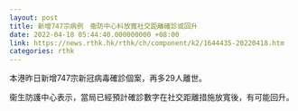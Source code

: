 ```yaml
---
layout: post
title: 新增747宗病例　衞防中心料放寬社交距離確診或回升
date: 2022-04-18 05:44:40.000000000 +08:00
link: https://news.rthk.hk/rthk/ch/component/k2/1644435-20220418.htm
categories: rthk
---
```


本港昨日新增747宗新冠病毒確診個案，再多29人離世。

衞生防護中心表示，當局已經預計確診數字在社交距離措施放寬後，有可能回升。
